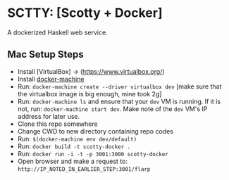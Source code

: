 # SCTTY:  [Scotty + Docker]

A dockerized Haskell web service.

## Mac Setup Steps

* Install [VirtualBox] -> (https://www.virtualbox.org/)
* Install [docker-machine](https://docs.docker.com/machine/)
* Run: `docker-machine create --driver virtualbox dev` [make sure that the virtualbox image is big enough, mine took 2g]
* Run: `docker-machine ls` and ensure that your `dev` VM is running. If it is not, run: `docker-machine start dev`. Make note of the `dev` VM's IP address for later use.
* Clone this repo somewhere
* Change CWD to new directory containing repo codes
* Run: `$(docker-machine env dev/default)`
* Run: `docker build -t scotty-docker .`
* Run: `docker run -i -t -p 3001:3000 scotty-docker`
* Open browser and make a request to: `http://IP_NOTED_IN_EARLIER_STEP:3001/flarp`
